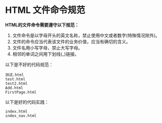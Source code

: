# HTML 文件命令规范

**HTML的文件命令需要遵守以下规范：**

1. 文件命令是以字母开头的英文名称，禁止使用中文或者数字(特殊情况除外)。
2. 文件的命令应当代表该文件的业务价值，应当有确切的含义。
3. 文件名用小写字母，禁止大写字母。
4. 相邻的单词之间用下划线(_)链接。

以下是不好的代码规范：

```
测试.html
test.html
test2.html
Add.html
FirstPage.html		
```

以下是好的代码实践：

```
index.html
index_nav.html
```


